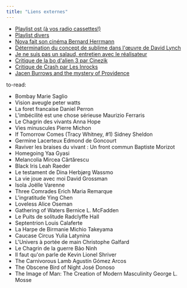 ```yaml
---
title: "Liens externes"
---
```


* [Playlist ost (à vos radio cassettes!)](https://www.youtube.com/playlist?list=PLnYdsPeYlfcgc0jwZL_9BqLxZKMlWr2aE)
* [Playlist divers](https://www.youtube.com/playlist?list=PLnYdsPeYlfciDFdIMKnZx3eU5G0uQpr4_)
* [Nova fait son cinéma Bernard Herrmann](https://www.dailymotion.com/video/x3gpkr9)
* [Détermination du concept de sublime dans l'œuvre de David Lynch](https://www.cairn.info/revue-francaise-d-etudes-americaines-2004-1-page-72.htm#)
* [Je ne suis pas un salaud, entretien avec le réalisateur](http://www.francetvinfo.fr/culture/je-ne-suis-pas-un-salaud_1706967.html)
* [Critique de la bo d'alien 3 par Cinezik](http://www.cinezik.org/critiques/affcritique.php?titre=alien3)
* [Critique de Crash par Les Inrocks](http://www.lesinrocks.com/cinema/films-a-l-affiche/crash/)
* [Jacen Burrows and the mystery of Providence](http://www.hoodedutilitarian.com/2016/05/jacen-burrows-and-the-mystery-of-providence/)

to-read:
* Bombay Marie Saglio
* Vision aveugle peter watts
* La foret francaise Daniel Perron
* L'imbécilité est une chose sérieuse Maurizio Ferraris
* Le Chagrin des vivants	Anna Hope
* Vies minuscules	Pierre Michon
* If Tomorrow Comes (Tracy Whitney, #1)	Sidney Sheldon
* Germine Lacerteux	Edmond de Goncourt
* Raviver les braises du vivant : Un front commun	Baptiste Morizot
* Homegoing	Yaa Gyasi
* Melancolia	Mircea Cărtărescu
* Black Iris	Leah Raeder
* Le testament de Dina	Herbjørg Wassmo
* La vie joue avec moi	David Grossman
* Isola	Joëlle Varenne
* Three Comrades	Erich Maria Remarque
* L'ingratitude	Ying Chen
* Loveless	Alice Oseman
* Gathering of Waters	Bernice L. McFadden
* Le Puits de solitude	Radclyffe Hall
* Septentrion	Louis Calaferte
* La Harpe de Birmanie	Michio Takeyama
* Caucase Circus	Yulia Latynina
* L'Univers à portée de main	Christophe Galfard
* Le Chagrin de la guerre	Bảo Ninh
* Il faut qu'on parle de Kevin	Lionel Shriver
* The Carnivorous Lamb	Agustín Gómez Arcos
* The Obscene Bird of Night	José Donoso
* The Image of Man: The Creation of Modern Masculinity	George L. Mosse